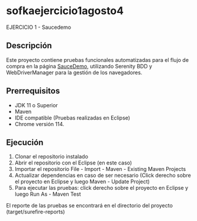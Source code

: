 # sofkaejercicio1agosto4
EJERCICIO 1 - Saucedemo

## Descripción
Este proyecto contiene pruebas funcionales automatizadas para el flujo de compra en la página [SauceDemo](https://www.saucedemo.com/), utilizando Serenity BDD y WebDriverManager para la gestión de los navegadores.

## Prerrequisitos

- JDK 11 o Superior 
- Maven
- IDE compatible (Pruebas realizadas en Eclipse)
- Chrome versión 114.

## Ejecución

1. Clonar el repositorio instalado
2. Abrir el repositorio con el Eclipse (en este caso)
3. Importar el repositorio File - Import - Maven - Existing Maven Projects
4. Actualizar dependencias en caso de ser necesario (Click derecho sobre el proyecto en Eclipse y luego Maven - Update Project)
5. Para ejecutar las pruebas: click derecho sobre el proyecto en Eclipse y luego Run As - Maven Test

El reporte de las pruebas se encontrará en el directorio del proyecto (target/surefire-reports)
